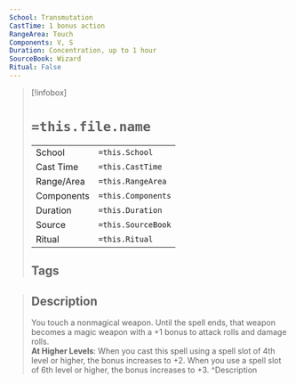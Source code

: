 ```yaml
---
School: Transmutation
CastTime: 1 bonus action
RangeArea: Touch
Components: V, S
Duration: Concentration, up to 1 hour
SourceBook: Wizard
Ritual: False
---
```

> [!infobox]
>
> # `=this.file.name`
> |            |                    |
> | ---------- | ------------------ |
> | School     | `=this.School`     |
> | Cast Time  | `=this.CastTime`   |
> | Range/Area | `=this.RangeArea`  |
> | Components | `=this.Components` |
> | Duration   | `=this.Duration`   |
> | Source     | `=this.SourceBook` |
> | Ritual     | `=this.Ritual`     |
>## Tags
>

> ## Description
> You touch a nonmagical weapon. Until the spell ends, that weapon becomes a magic weapon with a +1 bonus to attack rolls and damage rolls.<br> <b>At Higher Levels</b>: When you cast this spell using a spell slot of 4th level or higher, the bonus increases to +2. When you use a spell slot of 6th level or higher, the bonus increases to +3. 
> ^Description